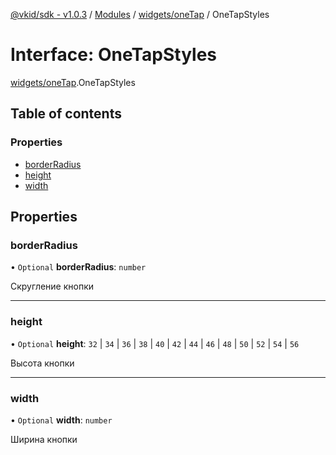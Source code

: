 [@vkid/sdk - v1.0.3](../README.md) / [Modules](../modules.md) / [widgets/oneTap](../modules/widgets_oneTap.md) / OneTapStyles

# Interface: OneTapStyles

[widgets/oneTap](../modules/widgets_oneTap.md).OneTapStyles

## Table of contents

### Properties

- [borderRadius](widgets_oneTap.OneTapStyles.md#borderradius)
- [height](widgets_oneTap.OneTapStyles.md#height)
- [width](widgets_oneTap.OneTapStyles.md#width)

## Properties

### borderRadius

• `Optional` **borderRadius**: `number`

Скругление кнопки

___

### height

• `Optional` **height**: ``32`` \| ``34`` \| ``36`` \| ``38`` \| ``40`` \| ``42`` \| ``44`` \| ``46`` \| ``48`` \| ``50`` \| ``52`` \| ``54`` \| ``56``

Высота кнопки

___

### width

• `Optional` **width**: `number`

Ширина кнопки
